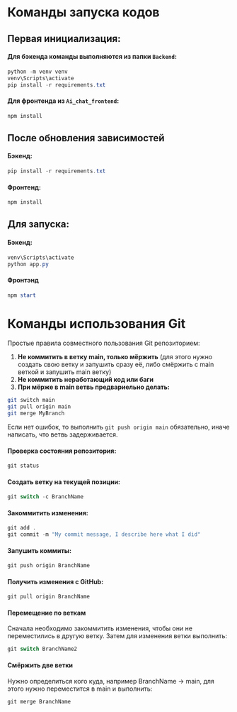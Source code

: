 # Команды запуска кодов

## Первая инициализация:

#### Для бэкенда команды выполняются из папки `Backend`:

```powershell
python -m venv venv
venv\Scripts\activate
pip install -r requirements.txt
```

#### Для фронтенда из `Ai_chat_frontend`:

```powershell
npm install
```

## После обновления зависимостей

#### Бэкенд:

```powershell
pip install -r requirements.txt
```

#### Фронтенд:

```powershell
npm install
```

## Для запуска:

#### Бэкенд:

```powershell
venv\Scripts\activate
python app.py
```

#### Фронтэнд

```powershell
npm start
```

# Команды использования Git

Простые правила совместного пользования Git репозиторием:

1. **Не коммитить в ветку main, только мёржить** (для этого нужно создать свою ветку и запушить сразу её, либо смёржить с main веткой и запушить main ветку)
2. **Не коммитить неработающий код или баги**
3. **При мёрже в main ветвь предвариельно делать:**

```bash
git switch main
git pull origin main
git merge MyBranch
```

Если нет ошибок, то выполнить `git push origin main` обязательно, иначе написать, что ветвь задерживается.

#### Проверка состояния репозитория:

```powershell
git status
```

#### Создать ветку на текущей позиции:

```powershell
git switch -c BranchName
```

#### Закоммитить изменения:

```powershell
git add .
git commit -m "My commit message, I describe here what I did"
```

#### Запушить коммиты:

```powershell
git push origin BranchName
```

#### Получить изменения с GitHub:

```powershell
git pull origin BranchName
```

#### Перемещение по веткам

Сначала необходимо закоммитить изменения, чтобы они не переместились в другую ветку. Затем для изменения ветки выполнить:

```powershell
git switch BranchName2
```

#### Смёржить две ветки

Нужно определиться кого куда, например BranchName -> main, для этого нужно переместится в main и выполнить:

```powershell
git merge BranchName
```
